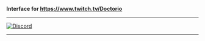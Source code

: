 **Interface for https://www.twitch.tv/Doctorio**
***
[![Discord](https://img.shields.io/discord/713882063169781870?label=Discord)](https://discord.gg/pjGTs3HpKX)
***